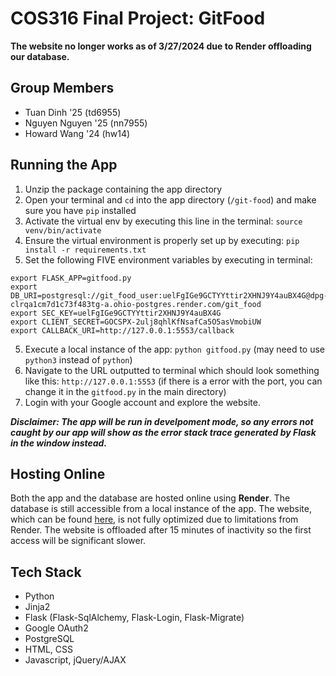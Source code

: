 # COS316 Final Project: GitFood #
**The website no longer works as of 3/27/2024 due to Render offloading our database.**

## Group Members ##
- Tuan Dinh '25 (td6955)
- Nguyen Nguyen '25 (nn7955)
- Howard Wang '24 (hw14)

## Running the App ##

1. Unzip the package containing the app directory
2. Open your terminal and `cd` into the app directory (`/git-food`) and make sure you have `pip` installed
3. Activate the virtual env by executing this line in the terminal: `source venv/bin/activate`
4. Ensure the virtual environment is properly set up by executing: `pip install -r requirements.txt`
5. Set the following FIVE environment variables by executing in terminal:
```
export FLASK_APP=gitfood.py
export DB_URI=postgresql://git_food_user:uelFgIGe9GCTYYttir2XHNJ9Y4auBX4G@dpg-clrqa1cm7d1c73f483tg-a.ohio-postgres.render.com/git_food
export SEC_KEY=uelFgIGe9GCTYYttir2XHNJ9Y4auBX4G
export CLIENT_SECRET=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
export CALLBACK_URI=http://127.0.0.1:5553/callback
```
5. Execute a local instance of the app: `python gitfood.py` (may need to use `python3` instead of `python`)
6. Navigate to the URL outputted to terminal which should look something like this: `http://127.0.0.1:5553` (if there is a error with the port, you can change it in the `gitfood.py` in the main directory)
7. Login with your Google account and explore the website.

***Disclaimer: The app will be run in develpoment mode, so any errors not caught by our app will show as the error stack trace generated by Flask in the window instead.***

## Hosting Online ##
Both the app and the database are hosted online using **Render**. The database is still accessible from a local instance of the app. The website, which can be found [here](https://www.gitfood.onrender.com/), is not fully optimized due to limitations from Render. The website is offloaded after 15 minutes of inactivity so the first access will be significant slower.

## Tech Stack ##
- Python
- Jinja2
- Flask (Flask-SqlAlchemy, Flask-Login, Flask-Migrate)
- Google OAuth2
- PostgreSQL
- HTML, CSS
- Javascript, jQuery/AJAX







